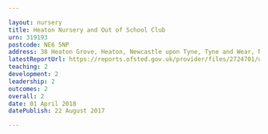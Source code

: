 ```yaml
---

layout: nursery
title: Heaton Nursery and Out of School Club
urn: 319193
postcode: NE6 5NP
address: 38 Heaton Grove, Heaton, Newcastle upon Tyne, Tyne and Wear, NE6 5NP
latestReportUrl: https://reports.ofsted.gov.uk/provider/files/2724701/urn/319193.pdf
teaching: 2
development: 2
leadership: 2
outcomes: 2
overall: 2
date: 01 April 2018 
datePublish: 22 August 2017

---
```

